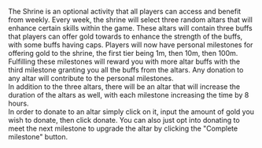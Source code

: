 The Shrine is an optional activity that all players can access and benefit from weekly. Every week, the shrine will select three random altars that will enhance certain skills within the game. These altars will contain three buffs that players can offer gold towards to enhance the strength of the buffs, with some buffs having caps.
Players will now have personal milestones for offering gold to the shrine, the first tier being 1m, then 10m, then 100m. Fulfilling these milestones will reward you with more altar buffs with the third milestone granting you all the buffs from the altars. Any donation to any altar will contribute to the personal milestones.
<br />
In addition to the three altars, there will be an altar that will increase the duration of the altars as well, with each milestone increasing the time by 8 hours.
<br />
In order to donate to an altar simply click on it, input the amount of gold you wish to donate, then click donate. You can also just opt into donating to meet the next milestone to upgrade the altar by clicking the "Complete milestone" button.
